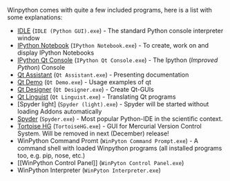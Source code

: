 Winpython comes with quite a few included programs, here is a list with some explanations:

  * [IDLE](https://docs.python.org/library/idle.html) (`IDLE (Python GUI).exe`) -  The standard Python console interpreter window
  * [IPython Notebook](http://ipython.org/notebook.html) (`IPython Notebook.exe`) - To create, work on and display IPython Notebooks 
  * [IPython Qt Console](http://ipython.org/ipython-doc/stable/interactive/qtconsole.html) (`IPython Qt Console.exe`) - The Ipython (*Improved Python*) Console
  * [Qt Assistant](https://qt-project.org/doc/qt-4.8/assistant-manual.html) (`Qt Assistant.exe`) - Presenting documentation
  * [Qt Demo](http://qt-project.org/doc/qt-4.8/qtdemo.html) (`Qt Demo.exe`) - Usage examples of qt
  * [Qt Designer](https://qt-project.org/doc/qt-4.8/designer-manual.html) (`Qt Designer.exe`) - Create Qt-GUIs
  * [Qt Linguist](https://qt-project.org/doc/qt-4.8/linguist-manual.html) (`Qt Linguist.exe`) - Translating Qt programs
  * [Spyder light] (`Spyder (light).exe`) - Spyder will be started without loading Addons automatically
  * [Spyder](https://pythonhosted.org/spyder/) (`Spyder.exe`) - Most popular Python-IDE in the scientific context.
  * [Tortoise HG](http://tortoisehg.bitbucket.org/) (`TortoiseHG.exe`) - GUI for Mercurial Version Control System. Will be removed in next (December) release!
  * WinPython Command Promt (`WinPyton Command Prompt.exe`) - A command shell with loaded Winpython programs (all installed programs too, e.g. pip, nose, etc.)
  * [[WinPython Control Panel]] (`WinPyton Control Panel.exe`)
  * WinPython Interpreter (`WinPyton Interpreter.exe`)